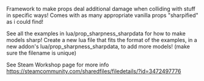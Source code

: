 Framework to make props deal additional damage when colliding with stuff in specific ways!
Comes with as many appropriate vanilla props "sharpified" as i could find!

See all the examples in lua/prop_sharpness_sharpdata for how to make models sharp!
Create a new lua file that fits the format of the examples, in a new addon's lua/prop_sharpness_sharpdata, to add more models!
(make sure the filename is unique)


See Steam Workshop page for more info
https://steamcommunity.com/sharedfiles/filedetails/?id=3472497776
